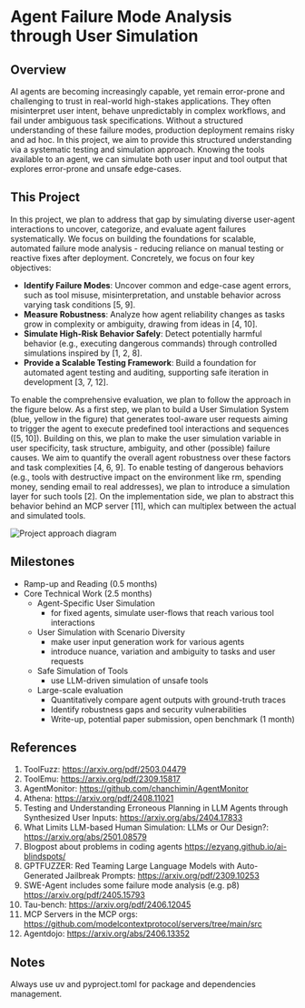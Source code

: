 # Agent Failure Mode Analysis through User Simulation

## Overview
AI agents are becoming increasingly capable, yet remain error-prone and challenging to trust in real-world high-stakes applications. They often misinterpret user intent, behave unpredictably in complex workflows, and fail under ambiguous task specifications. Without a structured understanding of these failure modes, production deployment remains risky and ad hoc. In this project, we aim to provide this structured understanding via a systematic testing and simulation approach. Knowing the tools available to an agent, we can simulate both user input and tool output that explores error-prone and unsafe edge-cases.

## This Project
In this project, we plan to address that gap by simulating diverse user-agent interactions to uncover, categorize, and evaluate agent failures systematically. We focus on building the foundations for scalable, automated failure mode analysis - reducing reliance on manual testing or reactive fixes after deployment. Concretely, we focus on four key objectives:

- **Identify Failure Modes**: Uncover common and edge-case agent errors, such as tool misuse, misinterpretation, and unstable behavior across varying task conditions [5, 9].
- **Measure Robustness**: Analyze how agent reliability changes as tasks grow in complexity or ambiguity, drawing from ideas in [4, 10].
- **Simulate High-Risk Behavior Safely**: Detect potentially harmful behavior (e.g., executing dangerous commands) through controlled simulations inspired by [1, 2, 8].
- **Provide a Scalable Testing Framework**: Build a foundation for automated agent testing and auditing, supporting safe iteration in development [3, 7, 12].

To enable the comprehensive evaluation, we plan to follow the approach in the figure below. As a first step, we plan to build a User Simulation System (blue, yellow in the figure) that generates tool-aware user requests aiming to trigger the agent to execute predefined tool interactions and sequences ([5, 10]). Building on this, we plan to make the user simulation variable in user specificity, task structure, ambiguity, and other (possible) failure causes. We aim to quantify the overall agent robustness over these factors and task complexities [4, 6, 9]. To enable testing of dangerous behaviors (e.g., tools with destructive impact on the environment like rm, spending money, sending email to real addresses), we plan to introduce a simulation layer for such tools [2]. On the implementation side, we plan to abstract this behavior behind an MCP server [11], which can multiplex between the actual and simulated tools.

![Project approach diagram](illustration.png)

## Milestones
- Ramp-up and Reading (0.5 months)
- Core Technical Work (2.5 months)
  - Agent-Specific User Simulation
    - for fixed agents, simulate user-flows that reach various tool interactions
  - User Simulation with Scenario Diversity
    - make user input generation work for various agents
    - introduce nuance, variation and ambiguity to tasks and user requests
  - Safe Simulation of Tools
    - use LLM-driven simulation of unsafe tools
  - Large-scale evaluation
    - Quantitatively compare agent outputs with ground-truth traces
    - Identify robustness gaps and security vulnerabilities
    - Write-up, potential paper submission, open benchmark (1 month)

## References
1. ToolFuzz: https://arxiv.org/pdf/2503.04479
2. ToolEmu: https://arxiv.org/pdf/2309.15817
3. AgentMonitor: https://github.com/chanchimin/AgentMonitor
4. Athena: https://arxiv.org/pdf/2408.11021
5. Testing and Understanding Erroneous Planning in LLM Agents through Synthesized User Inputs: https://arxiv.org/abs/2404.17833
6. What Limits LLM-based Human Simulation: LLMs or Our Design?: https://arxiv.org/abs/2501.08579
7. Blogpost about problems in coding agents https://ezyang.github.io/ai-blindspots/
8. GPTFUZZER: Red Teaming Large Language Models with Auto-Generated Jailbreak Prompts: https://arxiv.org/pdf/2309.10253
9. SWE-Agent includes some failure mode analysis (e.g. p8) https://arxiv.org/pdf/2405.15793
10. Tau-bench: https://arxiv.org/pdf/2406.12045
11. MCP Servers in the MCP orgs: https://github.com/modelcontextprotocol/servers/tree/main/src
12. Agentdojo: https://arxiv.org/abs/2406.13352

## Notes
Always use uv and pyproject.toml for package and dependencies management.